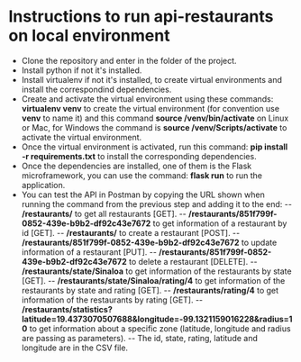 # Instructions to run api-restaurants on local environment

- Clone the repository and enter in the folder of the project.
- Install python if not it's installed.
- Install virtualenv if not it's installed, to create virtual environments and install the correspondind dependencies.
- Create and activate the virtual environment using these commands: **virtualenv venv** to create the virtual environment (for convention use **venv** to name it) and this command **source /venv/bin/activate** on Linux or Mac, for Windows the command is **source /venv/Scripts/activate** to activate the virtual environment.
- Once the virtual environment is activated, run this command: **pip install -r requirements.txt** to install the corresponding dependencies.
- Once the dependencies are installed, one of them is the Flask microframework, you can use the command: **flask run** to run the application.
- You can test the API in Postman by copying the URL shown when running the command from the previous step and adding it to the end:
    -- **/restaurants/** to get all restaurants [GET]. 
    -- **/restaurants/851f799f-0852-439e-b9b2-df92c43e7672** to get information of a restaurant by id [GET].
    -- **/restaurants/** to create a restaurant [POST].
    -- **/restaurants/851f799f-0852-439e-b9b2-df92c43e7672** to update information of a restaurant [PUT].
    -- **/restaurants/851f799f-0852-439e-b9b2-df92c43e7672** to delete a restaurant [DELETE].
    -- **/restaurants/state/Sinaloa** to get information of the restaurants by state [GET].
    -- **/restaurants/state/Sinaloa/rating/4** to get information of the restaurants by state and rating [GET].
    -- **/restaurants/rating/4** to get information of the restaurants by rating [GET].
    -- **/restaurants/statistics?latitude=19.4373070507688&longitude=-99.1321159016228&radius=10** to get information about a specific zone (latitude, longitude and radius are passing as parameters).
    -- The id, state, rating, latitude and longitude are in the CSV file.
